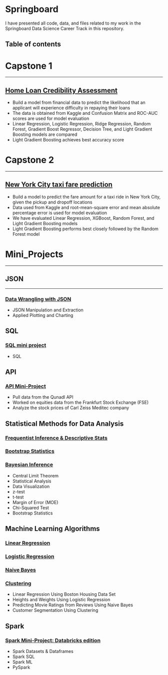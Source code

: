 # Springboard

I have presented all code, data, and files related to my work in the Springboard Data Science Career Track in this repository.

## Table of contents 

# Capstone 1
----------------------
## [Home Loan Credibility Assessment](https://github.com/BhaskarCS/Springboard/tree/master/Capstone_1_Project/Reports)

* Build a model from financial data to predict the likelihood that an applicant will experience difficulty in repaying their loans
* The data is obtained from Kaggle and Confusion Matrix and ROC-AUC scores are used for model evaluation
* Linear Regression, Logistic Regression, Ridge Regression, Random Forest, Gradient Boost Regressor, Decision Tree, and Light Gradient Boosting models are compared 
* Light Gradient Boosting achieves best accuracy score

# Capstone 2
-----------------------
## [New York City taxi fare prediction](https://github.com/BhaskarCS/Springboard/tree/master/Capstone_2_Project)

* Build a model to predict the fare amount for a taxi ride in New York City, given the pickup and dropoff locations
* Data used from Kaggle and root-mean-square error and mean absolute percentage error is used for model evaluation
* We have evaluated Linear Regression, XGBoost, Random Forest, and Light Gradient Boosting models
* Light Gradient Boosting performs best closely followed by the Random Forest model 

# Mini_Projects
------------------------
## JSON
------------------------
### [Data Wrangling with JSON](https://github.com/BhaskarCS/Springboard/blob/master/Mini_Projects/sliderule_dsi_json_exercise.ipynb)

* JSON Manipulation and Extraction
* Applied Plotting and Charting

## SQL
### [SQL mini project](https://github.com/BhaskarCS/Springboard/blob/master/Mini_Projects/1520094343_sql_project.sql)

* SQL 

## API 
### [API Mini-Project](https://github.com/BhaskarCS/Springboard/blob/master/Mini_Projects/api_data_wrangling_mini_project.ipynb)

* Pull data from the Qunadl API
* Worked on equities data from the Frankfurt Stock Exchange (FSE)
* Analyze the stock prices of Carl Zeiss Meditec company

## Statistical Methods for Data Analysis  
### [Frequentist Inference & Descriptive Stats](https://github.com/BhaskarCS/Springboard/tree/master/Mini_Projects/Statistics/inferential_statistics_frequentist_mini-projects6.28.19)
### [Bootstrap Statistics](https://github.com/BhaskarCS/Springboard/blob/master/Mini_Projects/Statistics/Bootstrap_Inference_Mini-Project8.19/inferential_statistics_2-Q.ipynb)
### [Bayesian Inference](https://github.com/BhaskarCS/Springboard/blob/master/Mini_Projects/Statistics/Bayesian_stats_Q6.28/inferential_statistics_3-Q.ipynb)

* Central Limit Theorem
* Statistical Analysis
* Data Visualization
* z-test
* t-test
* Margin of Error (MOE)
* Chi-Squared Test
* Bootstrap Statistics


## Machine Learning Algorithms
### [Linear Regression](https://github.com/BhaskarCS/Springboard/blob/master/Mini_Projects/Machine_Learning/linear_regression/Mini_Project_Linear_Regression.ipynb)
### [Logistic Regression](https://github.com/BhaskarCS/Springboard/blob/master/Mini_Projects/Machine_Learning/logistic_regression/Mini_Project_Logistic_Regression.ipynb)
### [Naive Bayes](https://github.com/BhaskarCS/Springboard/blob/master/Mini_Projects/Machine_Learning/naive_bayes/Mini_Project_Naive_Bayes.ipynb)
### [Clustering](https://github.com/BhaskarCS/Springboard/blob/master/Mini_Projects/Machine_Learning/clustering/Mini_Project_Clustering.ipynb)

* Linear Regression Using Boston Housing Data Set 
* Heights and Weights Using Logistic Regression 
* Predicting Movie Ratings from Reviews Using Naive Bayes
* Customer Segmentation Using Clustering

## Spark 
### [Spark Mini-Project: Databricks edition](https://databricks-prod-cloudfront.cloud.databricks.com/public/4027ec902e239c93eaaa8714f173bcfc/5313186662647305/3321271419386615/7905076518724494/latest.html)

* Spark Datasets & Dataframes
* Spark SQL
* Spark ML
* PySpark
